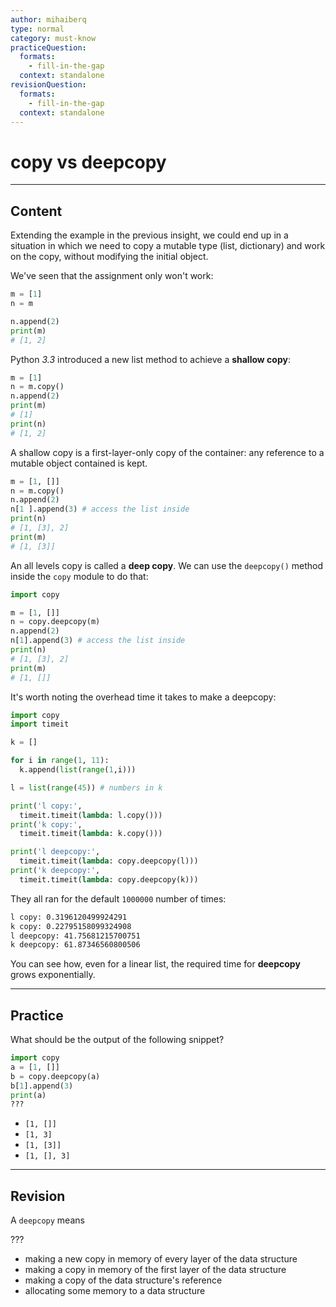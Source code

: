 ```yaml
---
author: mihaiberq
type: normal
category: must-know
practiceQuestion:
  formats:
    - fill-in-the-gap
  context: standalone
revisionQuestion:
  formats:
    - fill-in-the-gap
  context: standalone
---
```


# copy vs deepcopy


---

## Content

Extending the example in the previous insight, we could end up in a situation in which we need to copy a mutable type (list, dictionary) and work on the copy, without modifying the initial object.

We've seen that the assignment only won't work:

```python
m = [1]
n = m

n.append(2)
print(m)
# [1, 2]
```

Python *3.3* introduced a new list method to achieve a **shallow copy**:

```python
m = [1]
n = m.copy()
n.append(2)
print(m)
# [1]
print(n)
# [1, 2]
```

A shallow copy is a first-layer-only copy of the container: any reference to a mutable object contained is kept.

```python
m = [1, []]
n = m.copy()
n.append(2)
n[1 ].append(3) # access the list inside
print(n)
# [1, [3], 2]
print(m)
# [1, [3]]
```

An all levels copy is called a **deep copy**. We can use the `deepcopy()` method inside the `copy` module to do that:

```python
import copy

m = [1, []]
n = copy.deepcopy(m)
n.append(2)
n[1].append(3) # access the list inside
print(n)
# [1, [3], 2]
print(m)
# [1, []]
```

It's worth noting the overhead time it takes to make a deepcopy:

```python
import copy
import timeit

k = []

for i in range(1, 11):
  k.append(list(range(1,i)))

l = list(range(45)) # numbers in k

print('l copy:',
  timeit.timeit(lambda: l.copy()))
print('k copy:',
  timeit.timeit(lambda: k.copy()))

print('l deepcopy:',
  timeit.timeit(lambda: copy.deepcopy(l)))
print('k deepcopy:',
  timeit.timeit(lambda: copy.deepcopy(k)))
```

They all ran for the default `1000000` number of times:

```bash
l copy: 0.3196120499924291
k copy: 0.22795158099324908
l deepcopy: 41.75681215700751
k deepcopy: 61.87346560800506
```

You can see how, even for a linear list, the required time for **deepcopy** grows exponentially.


---

## Practice

What should be the output of the following snippet?

```python
import copy
a = [1, []]
b = copy.deepcopy(a)
b[1].append(3)
print(a)
???
```

- `[1, []]`
- `[1, 3]`
- `[1, [3]]`
- `[1, [], 3]`


---

## Revision

A `deepcopy` means

???

- making a new copy in memory of every layer of the data structure
- making a copy in memory of the first layer of the data structure
- making a copy of the data structure's reference
- allocating some memory to a data structure
 
